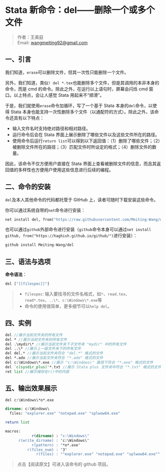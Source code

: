 # Stata 新命令：del——删除一个或多个文件

> 作者：王美庭  
> Email: wangmeiting92@gmail.com

## 一、引言

我们知道，`erase`可以删除文件，但其一次性只能删除一个文件。

另外，我们知道，类似`! del *.tex`也能删除多个文件，但是其调用的本非本身的命令，而是 cmd 的命令。除此之外，在运行以上语句时，屏幕会闪烁 cmd 窗口。以上特点，会让人感觉 Stata 用起来不“顺滑”。

于是，我们就使用`erase`命令加循环，写了一个基于 Stata 本身的`del`命令，以使得 Stata 本身也能支持一次性删除多个文件（以通配符的方式）。除此之外，该命令还具有以下特点：

- 输入文件名时支持绝对路径和相对路径。
- 运行命令后会在 Stata 界面上展示删除了哪些文件以及这些文件所在的路径。
- 使用命令后运行`return list`可以得到以下返回值：（1）删除了哪些文件；（2）被删除文件所在的路径；（3）匹配文件时所设定的格式；（4）删除文件的数量。

因此，该命令不仅方便用户直接在 Stata 界面上查看被删除文件的信息，而且其返回值的多样性也方便用户使用这些信息进行后续的编程。

## 二、命令的安装

`del`及本人其他命令的代码都托管于 GitHub 上，读者可随时下载安装这些命令。

你可以通过系统自带的`net`命令进行安装：

```stata
net install del, from("https://raw.githubusercontent.com/Meiting-Wang/del/main")
```

也可以通过`github`外部命令进行安装（`github`命令本身可以通过`net install github, from("https://haghish.github.io/github/")`进行安装）：

```stata
github install Meiting-Wang/del
```

## 三、语法与选项

**命令语法**：

```stata
del ["][filespec]["]
```

> - `filespec`: 输入要找寻的文件名格式，如`*`、`read.tex`、`read*.tex`、`..\*`、`c:\Windows\*.exe`等
> - 命令的使用很简单，更多细节可以`help del`。

## 四、实例

```stata
del //展示当前文件夹的所有文件
del * //展示当前文件夹的所有文件
del .\mydir\* //展示当前文件夹下子文件夹 "mydir" 中的所有文件
del ..\* //展示上一级文件夹下的所有文件
del del.* //展示当前文件夹符合 "del.*" 格式的文件
del *.ado //展示当前文件夹符合 "*.ado" 格式的文件
del c:\Windows\*.exe //展示 "c:\Windows\" 路径下符合 "*.exe" 格式的文件
del `c(sysdir_plus)'*.txt //展示 Stata plus 文件夹中符合 "*.txt" 格式的文件
ret list //展示储存在r()中的内容
```

## 五、输出效果展示

```stata
del c:\Windows\*o*.exe
```

```stata
dirname: c:\Windows\
  files: "explorer.exe" "notepad.exe" "splwow64.exe"
```

```stata
return list
```

```stata
macros:
            r(dirname) : "c:\Windows\"
      r(write_dirname) : "c:\Windows\"
            r(pattern) : "*o*.exe"
          r(files_num) : "3"
              r(files) : ""explorer.exe" "notepad.exe" "splwow64.exe""
```

> 点击【阅读原文】可进入该命令的 github 项目。